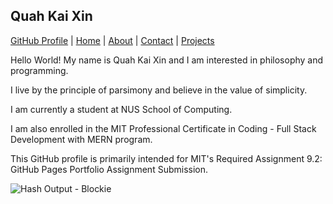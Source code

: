 <!DOCTYPE html>
<html lang="en">

<head>
  <meta charset="UTF-8">
  <meta name="viewport" content="width=device-width, initial-scale=1.0">
</head>
  
<body>
  <h2>Quah Kai Xin</h2>
  
  <p><a href="https://github.com/tagitables/tagitables.github.io/blob/main/README.md" target="_blank">GitHub Profile</a> |
  <a href="https://tagitables.github.io/home.html" target="_blank">Home</a> |
  <a href="https://tagitables.github.io/about.html" target="_blank">About</a> |
  <a href="https://tagitables.github.io/contact.html" target="_blank">Contact</a> |
  <a href="https://tagitables.github.io/projects.html" target="_blank">Projects</a>
        
  <p>Hello World! My name is Quah Kai Xin and I am interested in philosophy and programming.</p>
  <p>I live by the principle of parsimony and believe in the value of simplicity.</p>
  <p>I am currently a student at NUS School of Computing.</p>
  <p>I am also enrolled in the MIT Professional Certificate in Coding - Full Stack Development with MERN program.</p> 
  <p>This GitHub profile is primarily intended for MIT's Required Assignment 9.2: GitHub Pages Portfolio Assignment Submission.</p>

  ![Hash Output - Blockie](https://github.com/user-attachments/assets/d0ddd209-081f-4541-b92c-3d7352c83d0b)
  
</body>
</html>
